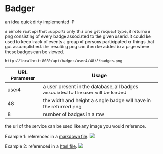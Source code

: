 # Badger
an idea quick dirty implemented :P

a simple rest api that supports only this one get request type, it returns a png consisting of every badge associated to the given userid.
it could be used to keep track of events a group of persons participated or things that got accomplished. the resulting png can then be added to a page where these badges can be viewed.

```http://localhost:8080/api/badges/user4/48/8/badges.png```

| URL Parameter | Usage                                                                             |
|---------------|-----------------------------------------------------------------------------------|
| user4         | a user present in the database, all badges associated to the user will be loaded |
| 48            | the width and height a single badge will have in the returned png                 |
| 8             | number of badges in a row                                                         |

the url of the service can be used like any image you would reference.

Example 1: referenced in a [markdown file](src/test/showcase.md).
![](doc/markdown_example.png)

Example 2: referenced in a [html file](src/test/showcase.html).
![](doc/html_example.png)